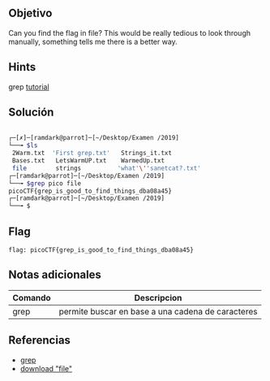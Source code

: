 ## Objetivo
Can you find the flag in file? This would be really tedious to look through manually, something tells me there is a better way.

## Hints
grep [tutorial](https://ryanstutorials.net/linuxtutorial/grep.php)

## Solución
``` bash

┌─[✗]─[ramdark@parrot]─[~/Desktop/Examen /2019]
└──╼ $ls
 2Warm.txt  'First grep.txt'   Strings_it.txt
 Bases.txt   LetsWarmUP.txt    WarmedUp.txt
 file        strings          'what'\''sanetcat?.txt'
┌─[ramdark@parrot]─[~/Desktop/Examen /2019]
└──╼ $grep pico file
picoCTF{grep_is_good_to_find_things_dba08a45}
┌─[ramdark@parrot]─[~/Desktop/Examen /2019]
└──╼ $

```
## Flag

``` flag: picoCTF{grep_is_good_to_find_things_dba08a45} ```

## Notas adicionales

|Comando | Descripcion |
|------------ | ------------|
| grep | permite buscar en base a una cadena de caracteres|



## Referencias
+ [grep](https://ryanstutorials.net/linuxtutorial/grep.php)
+ [download "file"](https://jupiter.challenges.picoctf.org/static/495d43ee4a2b9f345a4307d053b4d88d/file)
